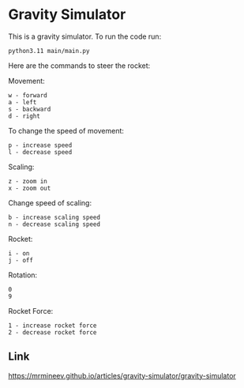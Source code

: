 # Gravity Simulator

This is a gravity simulator. To run the code run:

```
python3.11 main/main.py
```

Here are the commands to steer the rocket:

Movement:

```
w - forward
a - left
s - backward
d - right
```

To change the speed of movement:

```
p - increase speed
l - decrease speed
```

Scaling:

```
z - zoom in
x - zoom out
```

Change speed of scaling:

```
b - increase scaling speed
n - decrease scaling speed
```

Rocket:

```
i - on
j - off
```

Rotation:

```
0
9
```

Rocket Force:

```
1 - increase rocket force
2 - decrease rocket force
```

## Link

https://mrmineev.github.io/articles/gravity-simulator/gravity-simulator


